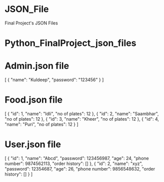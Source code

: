 # JSON_File
Final Project's JSON Files


# Python_FinalProject_json_files

# Admin.json file
[
    {
        "name": "Kuldeep",
        "password": "123456"
    }
]


# Food.json file
[
    {
        "id": 1,
        "name": "Idli",
        "no of plates": 12
    },
    {
        "id": 2,
        "name": "Saambhar",
        "no of plates": 12
    },
    {
        "id": 3,
        "name": "Kheer",
        "no of plates": 12
    },
    {
        "id": 4,
        "name": "Puri",
        "no of plates": 12
    }
]


# User.json file
[
    {
        "id": 1,
        "name": "Abcd",
        "password": 123456987,
        "age": 24,
        "phone number": 9874562113,
        "order history": []
    },
    {
        "id": 2,
        "name": "xyz",
        "password": 12354687,
        "age": 26,
        "phone number": 9856548632,
        "order history": []
    }
]
